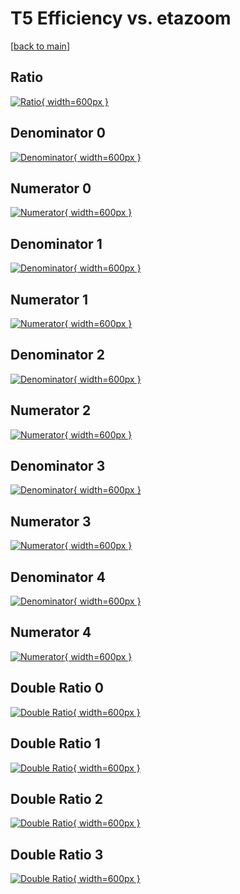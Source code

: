 # T5 Efficiency vs. etazoom

[[back to main](./)]



## Ratio

[![Ratio](../mtv/var/T5_base_321_0_eff_etazoom.png){ width=600px }](../mtv/var/T5_base_321_0_eff_etazoom.pdf)

## Denominator 0

[![Denominator](../mtv/den/T5_base_321_0_eff_etazoom_den0.png){ width=600px }](../mtv/den/T5_base_321_0_eff_etazoom_den0.pdf)

## Numerator 0

[![Numerator](../mtv/num/T5_base_321_0_eff_etazoom_num0.png){ width=600px }](../mtv/num/T5_base_321_0_eff_etazoom_num0.pdf)

## Denominator 1

[![Denominator](../mtv/den/T5_base_321_0_eff_etazoom_den1.png){ width=600px }](../mtv/den/T5_base_321_0_eff_etazoom_den1.pdf)

## Numerator 1

[![Numerator](../mtv/num/T5_base_321_0_eff_etazoom_num1.png){ width=600px }](../mtv/num/T5_base_321_0_eff_etazoom_num1.pdf)

## Denominator 2

[![Denominator](../mtv/den/T5_base_321_0_eff_etazoom_den2.png){ width=600px }](../mtv/den/T5_base_321_0_eff_etazoom_den2.pdf)

## Numerator 2

[![Numerator](../mtv/num/T5_base_321_0_eff_etazoom_num2.png){ width=600px }](../mtv/num/T5_base_321_0_eff_etazoom_num2.pdf)

## Denominator 3

[![Denominator](../mtv/den/T5_base_321_0_eff_etazoom_den3.png){ width=600px }](../mtv/den/T5_base_321_0_eff_etazoom_den3.pdf)

## Numerator 3

[![Numerator](../mtv/num/T5_base_321_0_eff_etazoom_num3.png){ width=600px }](../mtv/num/T5_base_321_0_eff_etazoom_num3.pdf)

## Denominator 4

[![Denominator](../mtv/den/T5_base_321_0_eff_etazoom_den4.png){ width=600px }](../mtv/den/T5_base_321_0_eff_etazoom_den4.pdf)

## Numerator 4

[![Numerator](../mtv/num/T5_base_321_0_eff_etazoom_num4.png){ width=600px }](../mtv/num/T5_base_321_0_eff_etazoom_num4.pdf)

## Double Ratio 0

[![Double Ratio](../mtv/ratio/T5_base_321_0_eff_etazoom_ratio0.png){ width=600px }](../mtv/ratio/T5_base_321_0_eff_etazoom_ratio0.pdf)

## Double Ratio 1

[![Double Ratio](../mtv/ratio/T5_base_321_0_eff_etazoom_ratio1.png){ width=600px }](../mtv/ratio/T5_base_321_0_eff_etazoom_ratio1.pdf)

## Double Ratio 2

[![Double Ratio](../mtv/ratio/T5_base_321_0_eff_etazoom_ratio2.png){ width=600px }](../mtv/ratio/T5_base_321_0_eff_etazoom_ratio2.pdf)

## Double Ratio 3

[![Double Ratio](../mtv/ratio/T5_base_321_0_eff_etazoom_ratio3.png){ width=600px }](../mtv/ratio/T5_base_321_0_eff_etazoom_ratio3.pdf)

